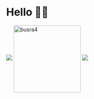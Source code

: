 # Hello 👋🏻

<img src="https://github-readme-stats.vercel.app/api?username=busra4&&show_icons=true&title_color=ffffff&icon_color=ffffff&text_color=ffffff&bg_color=40,240046,5a189a">
 <img height="180em" align="center" src="https://github-readme-stats.vercel.app/api/top-langs?username=busra4&show_icons=true&locale=en&layout=compact&langs_count=8&theme=dark" alt="busra4"/>
	</a>
<img src="https://user-images.githubusercontent.com/66277966/170010039-f1832532-4421-4e64-a3f5-327a0b926d0e.svg">
